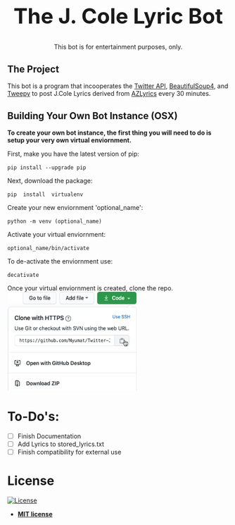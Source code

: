 

<h1 align="center" style="font-size: 3rem;">The J. Cole Lyric Bot</h1>

<p align="center">This bot is for entertainment purposes, only.</p>

## The Project

This bot is a program that incooperates the [Twitter API](https://developer.twitter.com/en/docs/twitter-api), [BeautifulSoup4](https://www.crummy.com/software/BeautifulSoup/bs4/doc/#), and [Tweepy](https://www.tweepy.org/) to post J.Cole Lyrics derived from [AZLyrics](azlyrics.com) every 30 minutes.

## Building Your Own Bot Instance (OSX)

**To create your own bot instance, the first thing you will need to do is setup your very own virtual enviornment.**

First, make you have the latest version of pip:
```
pip install --upgrade pip
```

Next, download the package:
```
pip  install  virtualenv
```
Create your new enviornment 'optional_name':
```
python -m venv (optional_name)
```
Activate your virtual enviornment: 
```
optional_name/bin/activate
```
To de-activate the enviornment use:
```
decativate
```
Once your virtual enviornment is created, clone the repo.
<img src="img/venv.png" width="294" height="224">

# To-Do's:

- [ ] Finish Documentation
- [ ] Add Lyrics to stored_lyrics.txt
- [ ] Finish compatibility for external use 

# License

[![License](http://img.shields.io/:license-mit-blue.svg?style=flat-square)](http://badges.mit-license.org)

- **[MIT license](http://opensource.org/licenses/mit-license.php)**
